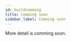 ```yaml
---
id: buildcomming
title: Comming soon
sidebar_label: Comming soon
---
```


More detail is comming soon.
